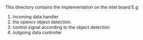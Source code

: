 This directory contains the implementation on the intel board
E.g


1. incoming data handler
2. the opencv object detection.
3. control signal according to the object detection 
4. outgoing data controller
